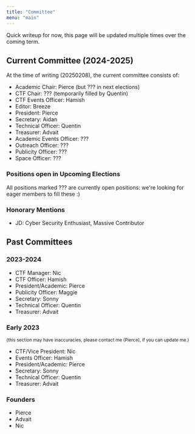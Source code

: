 ```yaml
---
title: "Committee"
menu: "main"
---
```


Quick writeup for now, this page will be updated multiple times over the coming term.

<!-- Would like to redo this page using partials and stuff, similar to how the events page is done -->

## Current Committee (2024-2025)

At the time of writing (20250208), the current committee consists of:

- Academic Chair: Pierce (but ??? in next elections)
- CTF Chair: ??? (temporarily filled by Quentin)
- CTF Events Officer: Hamish
- Editor: Breeze
- President: Pierce
- Secretary: Aidan
- Technical Officer: Quentin
- Treasurer: Advait
- Academic Events Officer: ???
- Outreach Officer: ???
- Publicity Officer: ???
- Space Officer: ???

### Positions open in Upcoming Elections

All positions marked ??? are currently open positions: we're looking for eager members to fill these :)

### Honorary Mentions

- JD: Cyber Security Enthusiast, Massive Contributor

## Past Committees

### 2023-2024

- CTF Manager: Nic
- CTF Officer: Hamish
- President/Academic: Pierce
- Publicity Officer: Maggie
- Secretary: Sonny
- Technical Officer: Quentin
- Treasurer: Advait

### Early 2023

<small>(this section may have inaccuracies, please contact me (Pierce), if you can update me.)</small>

- CTF/Vice President: Nic
- Events Officer: Hamish
- President/Academic: Pierce
- Secretary: Sonny
- Technical Officer: Quentin
- Treasurer: Advait

### Founders

- Pierce
- Advait
- Nic